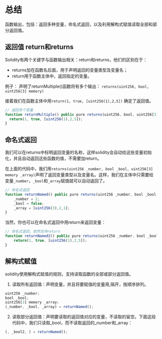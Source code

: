 # 总结
函数输出，包括：返回多种变量，命名式返回，以及利用解构式赋值读取全部和部分返回值。

## 返回值 return和returns
Solidity有两个关键字与函数输出相关：return和returns，他们的区别在于：
* returns加在函数名后面，用于声明返回的变量类型及变量名；
* return用于函数主体中，返回指定的变量。

例子：
声明了returnMultiple()函数将有多个输出：
`returns(uint256, bool, uint256[3] memory)`

接着我们在函数主体中用`return(1, true, [uint256(1),2,5])` 确定了返回值。
```js
// 返回多个变量
function returnMultiple() public pure returns(uint256, bool, uint256[3] memory){
  return(1, true, [uint256(1),2,5]);
}
```

## 命名式返回
我们可以在returns中标明返回变量的名称，这样solidity会自动给这些变量初始化，并且自动返回这些函数的值，不需要加return。

在上面的代码中，我们用`returns(uint256 _number, bool _bool, uint256[3] memory _array)`声明了返回变量类型以及变量名。这样，我们在主体中只需要给变量`_number`，`_bool`和`_array`赋值就可以自动返回了。
```js
// 命名式返回
function returnNamed() public pure returns(uint256 _number, bool _bool, uint256[3] memory _array){
    _number = 2;
    _bool = false; 
    _array = [uint256(3),2,1];
}
```

当然，你也可以在命名式返回中用return来返回变量：
```js
// 命名式返回，依然支持return
function returnNamed2() public pure returns(uint256 _number, bool _bool, uint256[3] memory _array){
    return(1, true, [uint256(1),2,5]);
}
```

## 解构式赋值
solidity使用解构式赋值的规则，支持读取函数的全部或部分返回值。
1. 读取所有返回值：声明变量，并且将要赋值的变量用,隔开，按顺序排列。
```js
uint256 _number;
bool _bool;
uint256[3] memory _array;
(_number, _bool, _array) = returnNamed();
```
2. 读取部分返回值：声明要读取的返回值对应的变量，不读取的留空。下面这段代码中，我们只读取_bool，而不读取返回的_number和_array：
```js
(, _bool2, ) = returnNamed();
```
